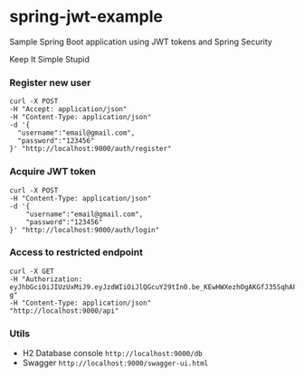 # spring-jwt-example
Sample Spring Boot application using JWT tokens and Spring Security 

Keep It Simple Stupid

### Register new user

```
curl -X POST 
-H "Accept: application/json" 
-H "Content-Type: application/json" 
-d '{ 
  "username":"email@gmail.com", 
  "password":"123456"
}' "http://localhost:9000/auth/register"
```

### Acquire JWT token

```
curl -X POST 
-H "Content-Type: application/json"
-d '{
	"username":"email@gmail.com",
	"password":"123456"
}' "http://localhost:9000/auth/login"
```

### Access to restricted endpoint

```
curl -X GET 
-H "Authorization: eyJhbGciOiJIUzUxMiJ9.eyJzdWIiOiJlQGcuY29tIn0.be_KEwHWXezhOgAKGfJ35SqhAFBfqFiUjd3EZD51Suw6PM_NS_vkUSzYejEP_xKfiATV5owuViw6xum9PHeG-g" 
-H "Content-Type: application/json" 
"http://localhost:9000/api"
```


### Utils
* H2 Database console `http://localhost:9000/db`
* Swagger `http://localhost:9000/swagger-ui.html`
